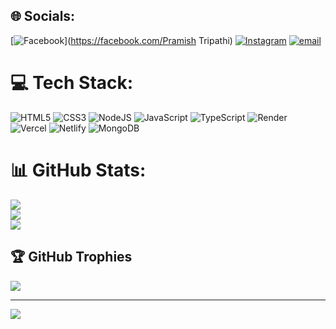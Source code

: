 
## 🌐 Socials:
[![Facebook](https://img.shields.io/badge/Facebook-%231877F2.svg?logo=Facebook&logoColor=white)](https://facebook.com/Pramish Tripathi) [![Instagram](https://img.shields.io/badge/Instagram-%23E4405F.svg?logo=Instagram&logoColor=white)](https://instagram.com/pramish_tripathi) [![email](https://img.shields.io/badge/Email-D14836?logo=gmail&logoColor=white)](mailto:pramishtripathi0@gmail.com) 

# 💻 Tech Stack:
![HTML5](https://img.shields.io/badge/html5-%23E34F26.svg?style=for-the-badge&logo=html5&logoColor=white) ![CSS3](https://img.shields.io/badge/css3-%231572B6.svg?style=for-the-badge&logo=css3&logoColor=white) ![NodeJS](https://img.shields.io/badge/node.js-6DA55F?style=for-the-badge&logo=node.js&logoColor=white) ![JavaScript](https://img.shields.io/badge/javascript-%23323330.svg?style=for-the-badge&logo=javascript&logoColor=%23F7DF1E) ![TypeScript](https://img.shields.io/badge/typescript-%23007ACC.svg?style=for-the-badge&logo=typescript&logoColor=white) ![Render](https://img.shields.io/badge/Render-%46E3B7.svg?style=for-the-badge&logo=render&logoColor=white) ![Vercel](https://img.shields.io/badge/vercel-%23000000.svg?style=for-the-badge&logo=vercel&logoColor=white) ![Netlify](https://img.shields.io/badge/netlify-%23000000.svg?style=for-the-badge&logo=netlify&logoColor=#00C7B7) ![MongoDB](https://img.shields.io/badge/MongoDB-%234ea94b.svg?style=for-the-badge&logo=mongodb&logoColor=white)
# 📊 GitHub Stats:
![](https://github-readme-stats.vercel.app/api?username=pramish554&theme=dark&hide_border=false&include_all_commits=false&count_private=false)<br/>
![](https://nirzak-streak-stats.vercel.app/?user=pramish554&theme=dark&hide_border=false)<br/>
![](https://github-readme-stats.vercel.app/api/top-langs/?username=pramish554&theme=dark&hide_border=false&include_all_commits=false&count_private=false&layout=compact)

## 🏆 GitHub Trophies
![](https://github-profile-trophy.vercel.app/?username=pramish554&theme=radical&no-frame=false&no-bg=true&margin-w=4)

---
[![](https://visitcount.itsvg.in/api?id=pramish554&icon=0&color=0)](https://visitcount.itsvg.in)

<!-- Proudly created with GPRM ( https://gprm.itsvg.in ) -->
